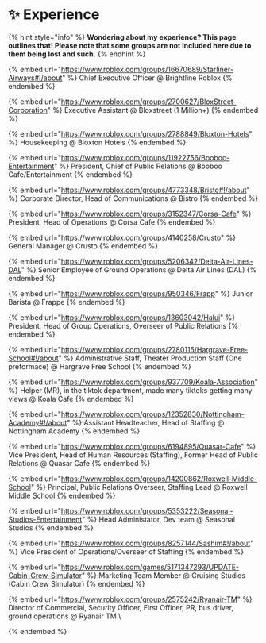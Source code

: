 # ✨ Experience

{% hint style="info" %}
**Wondering about my experience? This page outlines that! Please note that some groups are not included here due to them being lost and such.**&#x20;
{% endhint %}

{% embed url="https://www.roblox.com/groups/16670689/Starliner-Airways#!/about" %}
Chief Executive Officer @ Brightline Roblox
{% endembed %}

{% embed url="https://www.roblox.com/groups/2700627/BloxStreet-Corporation" %}
Executive Assistant @ Bloxstreet (1 Million+)
{% endembed %}

{% embed url="https://www.roblox.com/groups/2788849/Bloxton-Hotels" %}
Housekeeping @ Bloxton Hotels
{% endembed %}

{% embed url="https://www.roblox.com/groups/11922756/Booboo-Entertainment" %}
President, Chief of Public Relations @ Booboo Cafe/Entertainment
{% endembed %}

{% embed url="https://www.roblox.com/groups/4773348/Bristo#!/about" %}
Corporate Director, Head of Communications @ Bistro
{% endembed %}

{% embed url="https://www.roblox.com/groups/3152347/Corsa-Cafe" %}
President, Head of Operations @ Corsa Cafe
{% endembed %}

{% embed url="https://www.roblox.com/groups/4140258/Crusto" %}
General Manager @ Crusto
{% endembed %}

{% embed url="https://www.roblox.com/groups/5206342/Delta-Air-Lines-DAL" %}
Senior Employee of Ground Operations @ Delta Air Lines (DAL)
{% endembed %}

{% embed url="https://www.roblox.com/groups/950346/Frapp" %}
Junior Barista @ Frappe
{% endembed %}

{% embed url="https://www.roblox.com/groups/13603042/Halui" %}
President, Head of Group Operations, Overseer of Public Relations
{% endembed %}

{% embed url="https://www.roblox.com/groups/2780115/Hargrave-Free-School#!/about" %}
Administrative Staff, Theater Production Staff (One preformace) @ Hargrave Free School
{% endembed %}

{% embed url="https://www.roblox.com/groups/937709/Koala-Association" %}
Helper (MR), in the tiktok department, made many tiktoks getting many views @ Koala Cafe
{% endembed %}

{% embed url="https://www.roblox.com/groups/12352830/Nottingham-Academy#!/about" %}
Assistant Headteacher, Head of Staffing @ Nottingham Academy
{% endembed %}

{% embed url="https://www.roblox.com/groups/6194895/Quasar-Cafe" %}
Vice President, Head of Human Resources (Staffing), Former Head of Public Relations @ Quasar Cafe
{% endembed %}

{% embed url="https://www.roblox.com/groups/14200862/Roxwell-Middle-School" %}
Principal, Public Relations Overseer, Staffing Lead @ Roxwell Middle School
{% endembed %}

{% embed url="https://www.roblox.com/groups/5353222/Seasonal-Studios-Entertainment" %}
Head Administator, Dev team @ Seasonal Studios
{% endembed %}

{% embed url="https://www.roblox.com/groups/8257144/Sashim#!/about" %}
Vice President of Operations/Overseer of Staffing
{% endembed %}

{% embed url="https://www.roblox.com/games/5171347293/UPDATE-Cabin-Crew-Simulator" %}
Marketing Team Member @ Cruising Studios (Cabin Crew Simulator)
{% endembed %}

{% embed url="https://www.roblox.com/groups/2575242/Ryanair-TM" %}
Director of Commercial, Security Officer, First Officer, PR, bus driver, ground operations @ Ryanair TM \

{% endembed %}
